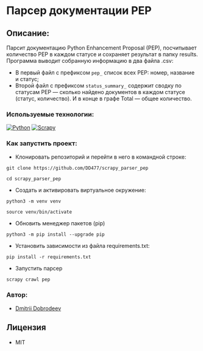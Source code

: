 # Парсер документации PEP

## Описание:
Парсит документацию Python Enhancement Proposal (PEP), посчитывает количество PEP в каждом статусе и сохраняет результат в папку results.
Программа выводит собранную информацию в два файла .csv:

- В первый файл c префиксом `pep_` список всех PEP: номер, название и статус;
- Второй файл c префиксом `status_summary_` содержит сводку по статусам PEP — сколько найдено документов в каждом статусе (статус, количество). И в конце в графе Total — общее количество.

### Используемые технологии:
[![Python](https://img.shields.io/badge/-Python%203.10.4-464646?style=flat-square&logo=Python)](https://www.python.org/)
[![Scrapy](https://img.shields.io/badge/-Scrapy%202.5.1-464646?style=flat-square)](https://scrapy.org/)

### Как запустить проект:

- Клонировать репозиторий и перейти в него в командной строке:
```
git clone https://github.com/DD477/scrapy_parser_pep
```
```
cd scrapy_parser_pep
```

- Cоздать и активировать виртуальное окружение:

```
python3 -m venv venv
```
```
source venv/bin/activate
```

- Обновить менеджер пакетов (pip) 

```
python3 -m pip install --upgrade pip
```


- Установить зависимости из файла requirements.txt:

```
pip install -r requirements.txt
```

- Запустить парсер 
```sh
scrapy crawl pep 
```

### Автор:

- [Dmitrii Dobrodeev](https://github.com/DD477)

## Лицензия
- MIT

